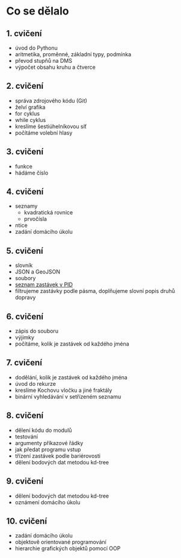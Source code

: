 # Co se dělalo

## 1. cvičení
* úvod do Pythonu
* aritmetika, proměnné, základní typy, podmínka
* převod stupňů na DMS
* výpočet obsahu kruhu a čtverce

## 2. cvičení
* správa zdrojového kódu (Git)
* želví grafika 
* for cyklus
* while cyklus
* kreslíme šestiúhelníkovou síť
* počítáme volební hlasy

## 3. cvičení
* funkce
* hádáme číslo

## 4. cvičení
* seznamy
  * kvadratická rovnice
  * prvočísla
* ntice
* zadání domácího úkolu

## 5. cvičení
* slovník
* JSON a GeoJSON
* soubory
* [seznam zastávek v PID](http://www.geoportalpraha.cz/cs/opendata/63EF19FE-C2FB-4FC2-8C2D-EEBB72C6B81A#.W9cunxCNxhG)
* filtrujeme zastávky podle pásma, doplňujeme slovní popis druhů dopravy

## 6. cvičení
* zápis do souboru
* výjimky
* počítáme, kolik je zastávek od každého jména

## 7. cvičení
* dodělání, kolik je zastávek od každého jména
* úvod do rekurze
* kreslíme Kochovu vločku a jiné fraktály
* binární vyhledávání v setřízeném seznamu

## 8. cvičení
* dělení kódu do modulů
* testování
* argumenty příkazové řádky
* jak předat programu vstup 
* třízení zastávek podle bariérovosti
* dělení bodových dat metodou kd-tree

## 9. cvičení
* dělení bodových dat metodou kd-tree
* oznámení domácího úkolu

## 10. cvičení
* zadání domácího úkolu
* objektově orientované programování
* hierarchie grafických objektů pomocí OOP

